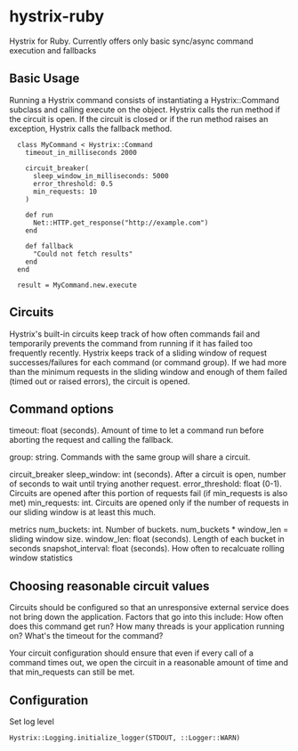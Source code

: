 hystrix-ruby
============

Hystrix for Ruby. Currently offers only basic sync/async command execution and fallbacks

Basic Usage
------------

Running a Hystrix command consists of instantiating a Hystrix::Command subclass and calling execute on the object. Hystrix calls the run method if the circuit is open. If the circuit is closed or if the run method raises an exception, Hystrix calls the fallback method.

```
  class MyCommand < Hystrix::Command
    timeout_in_milliseconds 2000

    circuit_breaker(
      sleep_window_in_milliseconds: 5000
      error_threshold: 0.5
      min_requests: 10
    )

    def run
      Net::HTTP.get_response("http://example.com")
    end

    def fallback
      "Could not fetch results"
    end
  end

  result = MyCommand.new.execute
```

Circuits
--------

Hystrix's built-in circuits keep track of how often commands fail and temporarily prevents the command from running if it has failed too frequently recently. Hystrix keeps track of a sliding window of request successes/failures for each command (or command group). If we had more than the minimum requests in the sliding window and enough of them failed (timed out or raised errors), the circuit is opened.

Command options
---------------

timeout: float (seconds). Amount of time to let a command run before aborting the request and calling the fallback.

group: string. Commands with the same group will share a circuit.

circuit_breaker
  sleep_window: int (seconds). After a circuit is open, number of seconds to wait until trying another request.
  error_threshold: float (0-1). Circuits are opened after this portion of requests fail (if min_requests is also met)
  min_requests: int. Circuits are opened only if the number of requests in our sliding window is at least this much.

metrics
  num_buckets: int. Number of buckets. num_buckets * window_len = sliding window size.
  window_len: float (seconds). Length of each bucket in seconds
  snapshot_interval: float (seconds). How often to recalcuate rolling window statistics

Choosing reasonable circuit values
----------------------------------

Circuits should be configured so that an unresponsive external service does not bring down the application. Factors that go into this include:
  How often does this command get run?
  How many threads is your application running on?
  What's the timeout for the command?

Your circuit configuration should ensure that even if every call of a command times out, we open the circuit in a reasonable amount of time and that min_requests can still be met.

## Configuration

Set log level

    Hystrix::Logging.initialize_logger(STDOUT, ::Logger::WARN)
